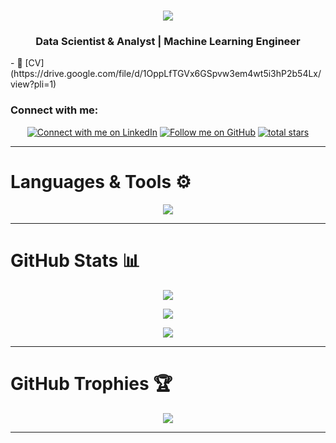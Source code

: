 <h1 align="center">
    <img src="https://readme-typing-svg.herokuapp.com/?font=Ubuntu&size=35&center=true&vCenter=true&color=bbcfe2&width=500&height=70&duration=3000&lines=Hey+,+I'm+Mahmoud+Nagiub+👋🏻;"/>
</h1>
<h3 align="center"> Data Scientist & Analyst | Machine Learning Engineer </h3>
- 📄 [CV](https://drive.google.com/file/d/1OppLfTGVx6GSpvw3em4wt5i3hP2b54Lx/view?pli=1)

### Connect with me:
<p align="center">
    <a href="https://www.linkedin.com/in/mahmoudnagiubb">
        <img alt="Connect with me on LinkedIn" title="Connect with me on LinkedIn" src="https://custom-icon-badges.demolab.com/badge/LinkedIn-Connect-blue?color=1f7daf&labelColor=0e76a8&style=for-the-badge&logo=linkedin-s&label=&logoColor=white"/></a>
    <a href="https://github.com/MahmoudNagiubX?tab=followers">
        <img alt="Follow me on GitHub" title="Follow me on GitHub" src="https://custom-icon-badges.demolab.com/github/followers/GeorgeEzat?color=236ad3&labelColor=1155ba&style=for-the-badge&logo=github&label=Follow&logoColor=white"/></a>
    <a href="https://github.com/MahmoudNagiubX?tab=repositories&sort=stargazers">
        <img alt="total stars" title="Total stars on GitHub" src="https://custom-icon-badges.demolab.com/github/stars/GeorgeEzat?color=55960c&style=for-the-badge&labelColor=488207&logo=star"/></a>
</p>

---

# **Languages & Tools ⚙️**

<div align="center">
    <img src="https://skillicons.dev/icons?i=ubuntu,vscode,github,git,cpp,python,mysql" />
</div>

---

# **GitHub Stats 📊**

<div align='center'>

![](https://github-readme-stats.vercel.app/api?username=MahmoudNagiubX&theme=github_dark&hide_border=false&include_all_commits=false&count_private=true&show_icons=true&rank_icon=github&border_radius=10)

![](https://nirzak-streak-stats.vercel.app/?user=MahmoudNagiubX&theme=github_dark&hide_border=false&count_private=true&border_radius=10)

![](https://github-readme-stats.vercel.app/api/top-langs/?username=MahmoudNagiubX&theme=github_dark&hide_border=false&include_all_commits=true&count_private=true&layout=compact&border_radius=10&exclude_repo=MahmoudNagiubX)

</div>

---

# **GitHub Trophies 🏆**

<div align='center'>

![](https://github-profile-trophy.vercel.app/?username=MahmoudNagiubX&theme=nord&no-frame=false&no-bg=t&margin-w=6)

</div>

---

